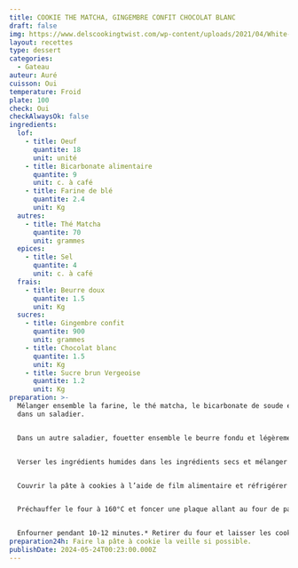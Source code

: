 ```yaml
---
title: COOKIE THE MATCHA, GINGEMBRE CONFIT CHOCOLAT BLANC
draft: false
img: https://www.delscookingtwist.com/wp-content/uploads/2021/04/White-Chocolate-Chip-Matcha-Cookies_5-768x1152.jpg
layout: recettes
type: dessert
categories:
  - Gateau
auteur: Auré
cuisson: Oui
temperature: Froid
plate: 100
check: Oui
checkAlwaysOk: false
ingredients:
  lof:
    - title: Oeuf
      quantite: 18
      unit: unité
    - title: Bicarbonate alimentaire
      quantite: 9
      unit: c. à café
    - title: Farine de blé
      quantite: 2.4
      unit: Kg
  autres:
    - title: Thé Matcha
      quantite: 70
      unit: grammes
  epices:
    - title: Sel
      quantite: 4
      unit: c. à café
  frais:
    - title: Beurre doux
      quantite: 1.5
      unit: Kg
  sucres:
    - title: Gingembre confit
      quantite: 900
      unit: grammes
    - title: Chocolat blanc
      quantite: 1.5
      unit: Kg
    - title: Sucre brun Vergeoise
      quantite: 1.2
      unit: Kg
preparation: >-
  Mélanger ensemble la farine, le thé matcha, le bicarbonate de soude et le sel
  dans un saladier.


  Dans un autre saladier, fouetter ensemble le beurre fondu et légèrement refroidi avec le sucre vergeoise. Ajouter les œufs et fouetter vigoureusement.


  Verser les ingrédients humides dans les ingrédients secs et mélanger à l’aide d’une maryse (ne pas trop mélanger). Incorporer les pépites de chocolat blanc délicatement et le gingembre confit coupés en petits cubes.


  Couvrir la pâte à cookies à l’aide de film alimentaire et réfrigérer pendant 1h30 ou idéalement toute une nuit. Avant utilisation, sortir la pâte du frigo et laisser à température ambiante pendant 10-15 minutes.


  Préchauffer le four à 160°C et foncer une plaque allant au four de papier sulfurisé. Prélever la pâte à cookies à l’aide d’une boule à glace et les déposer sur la plaque de cuisson en les espaçant bien les unes des autres pour permettre aux cookies de s’étaler légèrement à la cuisson.


  Enfourner pendant 10-12 minutes.* Retirer du four et laisser les cookies reposer sur la plaque de cuisson pendant environ 10 minutes avant de les transférer sur une grille de refroidissement
preparation24h: Faire la pâte à cookie la veille si possible.
publishDate: 2024-05-24T00:23:00.000Z
---
```

